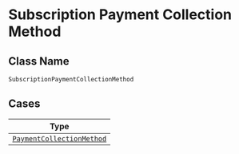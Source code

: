 
# Subscription Payment Collection Method

## Class Name

`SubscriptionPaymentCollectionMethod`

## Cases

| Type |
|  --- |
| [`PaymentCollectionMethod`](../../../doc/models/payment-collection-method.md) |

